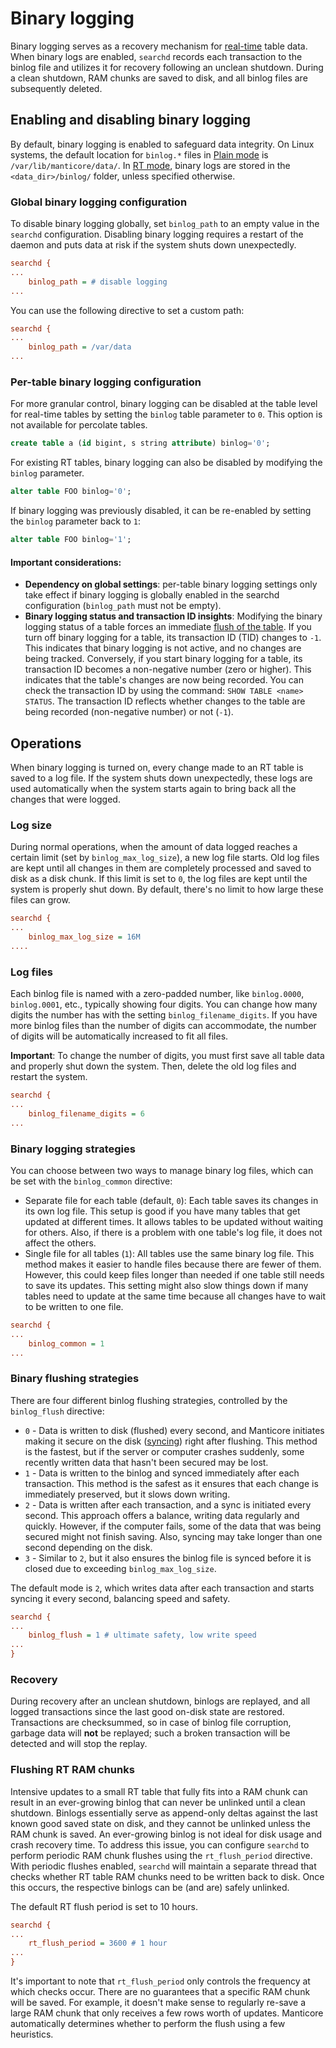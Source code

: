 # Binary logging

Binary logging serves as a recovery mechanism for [real-time](../Creating_a_table/Local_tables/Real-time_table.md) table data. When binary logs are enabled, `searchd` records each transaction to the binlog file and utilizes it for recovery following an unclean shutdown. During a clean shutdown, RAM chunks are saved to disk, and all binlog files are subsequently deleted.

## Enabling and disabling binary logging

By default, binary logging is enabled to safeguard data integrity. On Linux systems, the default location for `binlog.*` files in [Plain mode](../Creating_a_table/Local_tables.md#Defining-table-schema-in-config-%28Plain-mode%29) is `/var/lib/manticore/data/`. In [RT mode](../Creating_a_table/Local_tables.md#Online-schema-management-%28RT-mode%29), binary logs are stored in the `<data_dir>/binlog/` folder, unless specified otherwise.

### Global binary logging configuration

<!-- example binlog_path -->
To disable binary logging globally, set `binlog_path` to an empty value in the `searchd` configuration.
Disabling binary logging requires a restart of the daemon and puts data at risk if the system shuts down unexpectedly.

<!-- request Example -->
```ini
searchd {
...
    binlog_path = # disable logging
...
```
<!-- end -->

<!-- example binlog_path2 -->
You can use the following directive to set a custom path:

<!-- request Example -->
```ini
searchd {
...
    binlog_path = /var/data
...
```
<!-- end -->

### Per-table binary logging configuration

<!-- Example binlog0 -->
For more granular control, binary logging can be disabled at the table level for real-time tables by setting the `binlog` table parameter to `0`. This option is not available for percolate tables.

<!-- request Example -->
```sql
create table a (id bigint, s string attribute) binlog='0';
```
<!-- end -->

<!-- Example binlog_alter -->
For existing RT tables, binary logging can also be disabled by modifying the `binlog` parameter.

<!-- request Example -->
```sql
alter table FOO binlog='0';
```
<!-- end -->

<!-- Example binlog_alter2 -->
If binary logging was previously disabled, it can be re-enabled by setting the `binlog` parameter back to `1`:

<!-- request Example -->
```sql
alter table FOO binlog='1';
```
<!-- end -->

#### Important considerations:
* **Dependency on global settings**: per-table binary logging settings only take effect if binary logging is globally enabled in the searchd configuration (`binlog_path` must not be empty).
* **Binary logging status and transaction ID insights**: Modifying the binary logging status of a table forces an immediate [flush of the table](../Securing_and_compacting_a_table/Flushing_RAM_chunk_to_disk.md#FLUSH-TABLE). If you turn off binary logging for a table, its transaction ID (TID) changes to `-1`. This indicates that binary logging is not active, and no changes are being tracked. Conversely, if you start binary logging for a table, its transaction ID becomes a non-negative number (zero or higher). This indicates that the table's changes are now being recorded. You can check the transaction ID by using the command: `SHOW TABLE <name> STATUS`. The transaction ID reflects whether changes to the table are being recorded (non-negative number) or not (`-1`).

## Operations

When binary logging is turned on, every change made to an RT table is saved to a log file. If the system shuts down unexpectedly, these logs are used automatically when the system starts again to bring back all the changes that were logged.

### Log size

<!-- Example binlog_max_log_size -->
During normal operations, when the amount of data logged reaches a certain limit (set by `binlog_max_log_size`), a new log file starts. Old log files are kept until all changes in them are completely processed and saved to disk as a disk chunk. If this limit is set to `0`, the log files are kept until the system is properly shut down. By default, there's no limit to how large these files can grow.

<!-- request Example -->

```ini
searchd {
...
    binlog_max_log_size = 16M
....
```

<!-- end -->

### Log files

<!-- example binlog_filename_digits -->

Each binlog file is named with a zero-padded number, like `binlog.0000`, `binlog.0001`, etc., typically showing four digits. You can change how many digits the number has with the setting `binlog_filename_digits`. If you have more binlog files than the number of digits can accommodate, the number of digits will be automatically increased to fit all files.

**Important**: To change the number of digits, you must first save all table data and properly shut down the system. Then, delete the old log files and restart the system.

<!-- request Example -->
```ini
searchd {
...
    binlog_filename_digits = 6
...
```
<!-- end -->

### Binary logging strategies

<!-- Example binlog_common -->
You can choose between two ways to manage binary log files, which can be set with the `binlog_common` directive:
* Separate file for each table (default, `0`): Each table saves its changes in its own log file. This setup is good if you have many tables that get updated at different times. It allows tables to be updated without waiting for others. Also, if there is a problem with one table's log file, it does not affect the others.
* Single file for all tables (`1`): All tables use the same binary log file. This method makes it easier to handle files because there are fewer of them. However, this could keep files longer than needed if one table still needs to save its updates. This setting might also slow things down if many tables need to update at the same time because all changes have to wait to be written to one file.

<!-- request binlog_common -->

```ini
searchd {
...
    binlog_common = 1
...
```
<!-- end -->

### Binary flushing strategies

<!-- Example binlog_flush -->
There are four different binlog flushing strategies, controlled by the `binlog_flush` directive:

* `0` - Data is written to disk (flushed) every second, and Manticore initiates making it secure on the disk ([syncing](https://linux.die.net/man/8/sync)) right after flushing. This method is the fastest, but if the server or computer crashes suddenly, some recently written data that hasn't been secured may be lost.
* `1` - Data is written to the binlog and synced immediately after each transaction. This method is the safest as it ensures that each change is immediately preserved, but it slows down writing.
* `2` - Data is written after each transaction, and a sync is initiated every second. This approach offers a balance, writing data regularly and quickly. However, if the computer fails, some of the data that was being secured might not finish saving. Also, syncing may take longer than one second depending on the disk.
* `3` - Similar to `2`, but it also ensures the binlog file is synced before it is closed due to exceeding `binlog_max_log_size`.

The default mode is `2`, which writes data after each transaction and starts syncing it every second, balancing speed and safety.

<!-- request Example -->
```ini
searchd {
...
    binlog_flush = 1 # ultimate safety, low write speed
...
}
```
<!-- end -->

### Recovery

During recovery after an unclean shutdown, binlogs are replayed, and all logged transactions since the last good on-disk state are restored. Transactions are checksummed, so in case of binlog file corruption, garbage data will **not** be replayed; such a broken transaction will be detected and will stop the replay.

### Flushing RT RAM chunks

<!-- Example rt_flush_period -->
Intensive updates to a small RT table that fully fits into a RAM chunk can result in an ever-growing binlog that can never be unlinked until a clean shutdown. Binlogs essentially serve as append-only deltas against the last known good saved state on disk, and they cannot be unlinked unless the RAM chunk is saved. An ever-growing binlog is not ideal for disk usage and crash recovery time. To address this issue, you can configure `searchd` to perform periodic RAM chunk flushes using the `rt_flush_period` directive. With periodic flushes enabled, `searchd` will maintain a separate thread that checks whether RT table RAM chunks need to be written back to disk. Once this occurs, the respective binlogs can be (and are) safely unlinked.

The default RT flush period is set to 10 hours.

<!-- request Example -->
```ini
searchd {
...
    rt_flush_period = 3600 # 1 hour
...
}
```
<!-- end -->

It's important to note that `rt_flush_period` only controls the frequency at which checks occur. There are no guarantees that a specific RAM chunk will be saved. For example, it doesn't make sense to regularly re-save a large RAM chunk that only receives a few rows worth of updates. Manticore automatically determines whether to perform the flush using a few heuristics.

<!-- proofread -->
